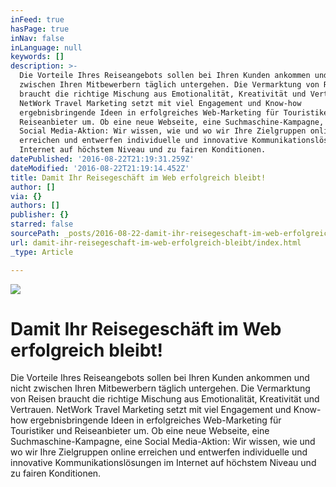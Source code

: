```yaml
---
inFeed: true
hasPage: true
inNav: false
inLanguage: null
keywords: []
description: >-
  Die Vorteile Ihres Reiseangebots sollen bei Ihren Kunden ankommen und nicht
  zwischen Ihren Mitbewerbern täglich untergehen. Die Vermarktung von Reisen
  braucht die richtige Mischung aus Emotionalität, Kreativität und Vertrauen.
  NetWork Travel Marketing setzt mit viel Engagement und Know-how
  ergebnisbringende Ideen in erfolgreiches Web-Marketing für Touristiker und
  Reiseanbieter um. Ob eine neue Webseite, eine Suchmaschine-Kampagne, eine
  Social Media-Aktion: Wir wissen, wie und wo wir Ihre Zielgruppen online
  erreichen und entwerfen individuelle und innovative Kommunikationslösungen im
  Internet auf höchstem Niveau und zu fairen Konditionen.
datePublished: '2016-08-22T21:19:31.259Z'
dateModified: '2016-08-22T21:19:14.452Z'
title: Damit Ihr Reisegeschäft im Web erfolgreich bleibt!
author: []
via: {}
authors: []
publisher: {}
starred: false
sourcePath: _posts/2016-08-22-damit-ihr-reisegeschaft-im-web-erfolgreich-bleibt.md
url: damit-ihr-reisegeschaft-im-web-erfolgreich-bleibt/index.html
_type: Article

---
```

![](https://the-grid-user-content.s3-us-west-2.amazonaws.com/db0ca365-d0b3-4ca8-b643-ca7a9c217310.jpg)

# Damit Ihr Reisegeschäft im Web erfolgreich bleibt!

Die Vorteile Ihres Reiseangebots sollen bei Ihren Kunden ankommen und nicht zwischen Ihren Mitbewerbern täglich untergehen. Die Vermarktung von Reisen braucht die richtige Mischung aus Emotionalität, Kreativität und Vertrauen. NetWork Travel Marketing setzt mit viel Engagement und Know-how ergebnisbringende Ideen in erfolgreiches Web-Marketing für Touristiker und Reiseanbieter um. Ob eine neue Webseite, eine Suchmaschine-Kampagne, eine Social Media-Aktion: Wir wissen, wie und wo wir Ihre Zielgruppen online erreichen und entwerfen individuelle und innovative Kommunikationslösungen im Internet auf höchstem Niveau und zu fairen Konditionen.